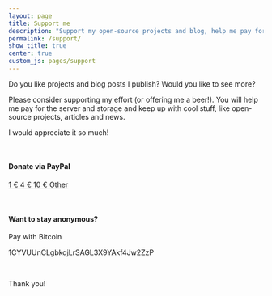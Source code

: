 ```yaml
---
layout: page
title: Support me
description: "Support my open-source projects and blog, help me pay for server and storage"
permalink: /support/
show_title: true
center: true
custom_js: pages/support
---
```


Do you like projects and blog posts I publish? Would you like to see more?

Please consider supporting my effort (or offering me a beer!). You will help me pay for the server and storage and keep up with cool stuff, like open-source projects, articles and news.

I would appreciate it so much!

<br>

#### Donate via PayPal

<p>
    <a class="btn btn-big btn-default" href="{{ site.data.payments['paypal'] }}/1">
        <i class="fa fa-paypal" aria-hidden="true"></i> 1 &euro;
    </a>
    <a class="btn btn-big btn-default" href="{{ site.data.payments['paypal'] }}/4">
        <i class="fa fa-paypal" aria-hidden="true"></i> 4 &euro;
    </a>
    <a class="btn btn-big btn-default" href="{{ site.data.payments['paypal'] }}/10">
        <i class="fa fa-paypal" aria-hidden="true"></i> 10 &euro;
    </a>
    <a class="btn btn-big btn-default" href="{{ site.data.payments['paypal'] }}">
        <i class="fa fa-paypal" aria-hidden="true"></i> Other
    </a>
</p>

<br>

#### Want to stay anonymous?

<p><i class="fa fa-btc" aria-hidden="true"></i> Pay with Bitcoin</p>

<p>
    <a class="btn btn-big btn-default" id="coinbase" onclick="showInPopup(document.getElementById('coinbase').innerHTML)">1CYVUUnCLgbkqjLrSAGL3X9YAkf4Jw2ZzP</a>
</p>

<br>

Thank you!
